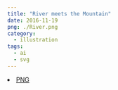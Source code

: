 ```yaml
---
title: "River meets the Mountain"
date: 2016-11-19
png: ./River.png
category:
  - illustration
tags:
  - ai
  - svg
---
```

<li><a href="./River.png" download className="btn-png">PNG</a></li>